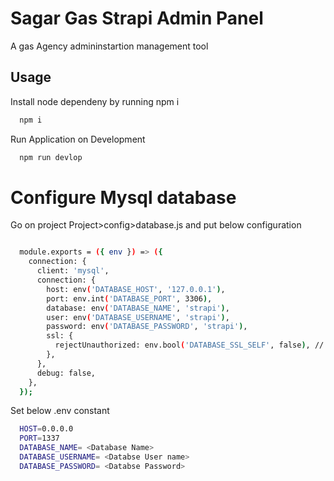 # Sagar Gas Strapi Admin Panel
A gas Agency admininstartion management tool

## Usage

Install node dependeny by running npm i

```bash
  npm i
```

Run Application on Development

```bash
  npm run devlop
```

# Configure Mysql database

Go on project Project>config>database.js and put below configuration

```bash

  module.exports = ({ env }) => ({
    connection: {
      client: 'mysql',
      connection: {
        host: env('DATABASE_HOST', '127.0.0.1'),
        port: env.int('DATABASE_PORT', 3306),
        database: env('DATABASE_NAME', 'strapi'),
        user: env('DATABASE_USERNAME', 'strapi'),
        password: env('DATABASE_PASSWORD', 'strapi'),
        ssl: {
          rejectUnauthorized: env.bool('DATABASE_SSL_SELF', false), // For self-signed certificates
        },
      },
      debug: false,
    },
  });


```

Set below .env constant

```bash
  HOST=0.0.0.0
  PORT=1337 
  DATABASE_NAME= <Database Name>
  DATABASE_USERNAME= <Databse User name>
  DATABASE_PASSWORD= <Databse Password>
```



